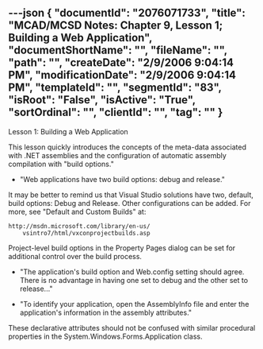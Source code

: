 ---json
{
  "documentId": "2076071733",
  "title": "MCAD/MCSD Notes: Chapter 9, Lesson 1; Building a Web Application",
  "documentShortName": "",
  "fileName": "",
  "path": "",
  "createDate": "2/9/2006 9:04:14 PM",
  "modificationDate": "2/9/2006 9:04:14 PM",
  "templateId": "",
  "segmentId": "83",
  "isRoot": "False",
  "isActive": "True",
  "sortOrdinal": "",
  "clientId": "",
  "tag": ""
}
---

Lesson 1: Building a Web Application

This lesson quickly introduces the concepts of the meta-data associated with .NET assemblies and the configuration of automatic assembly compilation with &quot;build options.&quot;

* &quot;Web applications have two build options: debug and release.&quot;

It may be better to remind us that Visual Studio solutions have two, default, build options: Debug and Release. Other configurations can be added. For more, see &quot;Default and Custom Builds&quot; at:

    http://msdn.microsoft.com/library/en-us/
        vsintro7/html/vxconprojectbuilds.asp

Project-level build options in the Property Pages dialog can be set for additional control over the build process.

* &quot;The application's build option and Web.config setting should agree. There is no advantage in having one set to debug and the other set to release...&quot;

* &quot;To identify your application, open the AssemblyInfo file and enter the application's information in the assembly attributes.&quot;

These declarative attributes should not be confused with similar procedural properties in the System.Windows.Forms.Application class.
